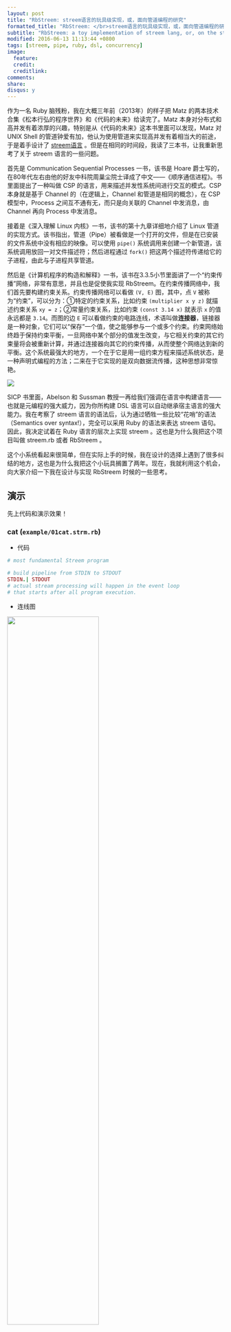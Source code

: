 ```yaml
---
layout: post
title: "RbStreem: streem语言的玩具级实现，或，面向管道编程的研究"
formatted_title: "RbStreem: </br>streem语言的玩具级实现，或，面向管道编程的研究"
subtitle: "RbStreem: a toy implementation of streem lang, or, on the study of so-called pipe-oriented programming"
modified: 2016-06-13 11:13:44 +0800
tags: [streem, pipe, ruby, dsl, concurrency]
image:
  feature: 
  credit: 
  creditlink: 
comments: 
share: 
disqus: y
---
```


作为一名 Ruby 脑残粉，我在大概三年前（2013年）的样子把 Matz 的两本技术合集《松本行弘的程序世界》和《代码的未来》给读完了。Matz 本身对分布式和高并发有着浓厚的兴趣，特别是从《代码的未来》这本书里面可以发现，Matz 对 UNIX Shell 的管道钟爱有加，他认为使用管道来实现高并发有着相当大的前途，于是着手设计了 [streem语言](https://github.com/matz/streem) 。但是在相同的时间段，我读了三本书，让我重新思考了关于 streem 语言的一些问题。

首先是 Communication Sequential Processes 一书，该书是 Hoare 爵士写的，在80年代左右由他的好友中科院周巢尘院士译成了中文——《顺序通信进程》。书里面提出了一种叫做 CSP 的语言，用来描述并发性系统间进行交互的模式。CSP 本身就是基于 Channel 的（在逻辑上，Channel 和管道是相同的概念），在 CSP 模型中，Process 之间互不通有无，而只是向关联的 Channel 中发消息，由 Channel 再向 Process 中发消息。

接着是《深入理解 Linux 内核》一书，该书的第十九章详细地介绍了 Linux 管道的实现方式。该书指出，管道（Pipe）被看做是一个打开的文件，但是在已安装的文件系统中没有相应的映像。可以使用 `pipe()` 系统调用来创建一个新管道，该系统调用放回一对文件描述符；然后进程通过 `fork()` 把这两个描述符传递给它的子进程，由此与子进程共享管道。

然后是《计算机程序的构造和解释》一书，该书在3.3.5小节里面讲了一个“约束传播”网络，非常有意思，并且也是促使我实现 RbStreem。在约束传播网络中，我们首先要构建约束关系。约束传播网络可以看做 `(V, E)` 图，其中，点 `V` 被称为“约束”，可以分为：①特定的约束关系，比如约束 `(multiplier x y z)` 就描述约束关系 `xy = z`；②常量约束关系，比如约束 `(const 3.14 x)` 就表示 `x` 的值永远都是 `3.14`。而图的边 `E` 可以看做约束的电路连线，术语叫做**连接器**，链接器是一种对象，它们可以“保存”一个值，使之能够参与一个或多个约束。约束网络始终趋于保持约束平衡，一旦网络中某个部分的值发生改变，与它相关约束的其它约束量将会被重新计算，并通过连接器向其它的约束传播，从而使整个网络达到新的平衡。这个系统最强大的地方，一个在于它是用一组约束方程来描述系统状态，是一种声明式编程的方法；二来在于它实现的是双向数据流传播，这种思想非常惊艳。

![](/images/post/constrain-propagatioin.png)

SICP 书里面，Abelson 和 Sussman 教授一再给我们强调在语言中构建语言——也就是元编程的强大威力，因为你所构建 DSL 语言可以自动继承宿主语言的强大能力。我在考察了 streem 语言的语法后，认为通过牺牲一些比较“花哨”的语法（Semantics over syntax!），完全可以采用 Ruby 的语法来表达 streem 语句。因此，我决定试着在 Ruby 语言的层次上实现 streem 。这也是为什么我把这个项目叫做 streem.rb 或者 RbStreem 。

这个小系统看起来很简单，但在实际上手的时候，我在设计的选择上遇到了很多纠结的地方，这也是为什么我把这个小玩具搁置了两年。现在，我就利用这个机会，向大家介绍一下我在设计与实现 RbStreem 时候的一些思考。

## 演示

先上代码和演示效果！

### cat (`example/01cat.strm.rb`)

+ 代码

```ruby
# most fundamental Streem program

# build pipeline from STDIN to STDOUT
STDIN.| STDOUT
# actual stream processing will happen in the event loop
# that starts after all program execution.
```

+ 连线图

<img src="/images/post/streem-01-cat.png" alt="" class="display" style="width: 65%;">

+ 运行效果

注意，这里为了区分输入和输出，我修改了一下源码。运行效果中白色的字符串是标准输入，而红色的字符串是标准输出。

<img src="/images/post/streem-cat-test.png" alt="" class="has-shadow img-margin display" style="width: 80%;">

### grep (`example/11grep.strm.rb`)

这个例子演示的是 RbStreem 脚本在搜索一个特定目录下所有的 Ruby 脚本文件是否包含某个特别的字符。如果找到，则输出该行，并加亮该字符串。这个代码是原 streem 范例中没有的演示代码，不过本例也能演示出 RbStreem 中比较有意思的地方。

+ 代码

```ruby
def lineno_counter(filename)
  lineno = 0
  Component(-> str do
    lineno += 1
    "[#{filename}:#{lineno}] #{str}"
  end)
end

def find(pattern, color)
  Component(-> str do
    if str.gsub!(pattern) {|match| match.send(color)}
      str
    else
      skip
    end
  end)
end

cached = {chomps: chomps, find: find(strm_arg[0], :red)}

Dir.glob("./**/*.rb") do |filename|
  line_io(filename).
    | cached[:chomps].
    | lineno_counter(filename).
    | cached[:find].
    | STDOUT
end
```

+ 连线图

<img src="/images/post/streem-11-grep.png" alt="" class="display" style="width: 100%;">

+ 运行效果

<img src="/images/post/streem-grep-test.png" alt="" class="has-shadow img-margin display" style="width: 100%;">

## Agent：运算实体

首先要介绍 RbStreem 的一些基本概念。第一个是 Agent ，Agent 是一个运算实体，表征一个具体的运算。

在目前的版本中，只要实现了 `call`、`producer?`、`ready?`、`dead?` 这四个方法的对象，都可以看做 Agent 。但是常用的 Agent 还是 Proc 或 lambda 对象（lambda 是一种特殊的 Proc 对象）。Agent 要求实现的四个方法的意义与解释如下：

+ `call` 是一个一元函数，Component 被调度时，会从可用 Pipe 中取得一个数据，作为参数调用与之关联的 Agent 的 `call` 方法来实际执行计算。
+ `producer?` 谓词用于向系统说明该 Agent 是否一定需要一个参数来执行 `call` 方法。有一些计算并不依赖于输入，每次对其调度即可产生一个值，例如虽然 lambda 表达式 `-> _ { 3 }` 需要一个参数，但它的产生的计算结果是一个常值，因此无需等待输入 Pipe 的数据就绪。但是如果 `producer?` 谓词求值为 `false` ，这就意味着，Component 需要输入管道有可用数据时，才能触发与之关联 Agent 的 `call` 方法。
+ `ready?` 谓词用于返回 Agent 是否已就绪，从而可以调用 `call` 方法。
+ `dead?` 谓词用于判断 Agent 是否已经停机，从而可以从系统中移除。 

## Component：Agent的运行实体

第二个要明确的概念是 Component 。Component 根据一个 Agent 进行初始化，可以认为 Component 是 Agent 的一个封装。

Agent 描述了“需要执行什么样的计算”，而 Component 则描述了“计算所需资源如何取得”以及“计算结果放至何处”。这是因为 Component 可以通过 Pipe 与其它 Component 相连，并通过该 Pipe 进行单向数据通信。一个 Component 可以有多个输入和输出 Pipe 。

从这个角度来说，Component 更像操作系统中的“进程”，与其关联的输入、输出 Pipe 可以类比为进程所打开的文件描述符。而 Agent 更像是一个“程序”，或者说一个“算法”。或者可以认为 Component 是一个动态的观点，而 Agent 是一个静态的观点（由于我们是直接在 Ruby 之上构建的 RbStreem ，因此 Agent 不单依靠 Component 获得资源，其本身也可以通过其它途径获得资源，因此我们需要指出的是这种看法并不是绝对的）。

虽然说 Component 更像是一个“进程”，但 RbStreem 并没有限制 Component 的实现方式，并且我现在也有意尝试提供 Component 的不同实现，以提供更灵活的调度。另外，类比存在于进程之中的线程，Component 内部是否需要更细粒度的调度单位，这也是 RbStreem 思考的一个问题。与 Agent 类似，RbStreem 要求 Component 实现`ready?`、`blocked?`、`dead?` 三个谓词来描述运行状态，用以辅助调度。目前版本是按照操作系统设计的思路来实现的，目前看来或许过于冗余，在未来的版本中，Component 和 Agent 可能有更精简的状态谓词。对这三个有关状态的谓词，解释如下：

+ `ready?` 谓词用于描述 Component 是否已就绪，如果 Component 的状态为 `ready` ，那么它将有机会被调度器选中，并执行其 `run` 方法。其判断算法可以描述为：
    1. 如果关联的 Agent 没有就绪，那么该 Component 必然不会就绪。
    2. 如果该 Component 没有跟任何输入 Pipe 但是关联的 Agent 是一个 `producer`。那么这就意味着我们不需要任何来自于输入 Pipe 的数据，故该 Component 就绪。
    3. 否则的话看输入 Pipe 中是否有可用数据。
+ `blocked?` 谓词在目前的版本中并没有实际的用途，只是一种对操作系统中进程状态设计的模仿。
+ `dead?` 谓词用于描述 Component 是否已经无法再次被调度，如果调度程序发现 Component 的状态为 `dead` ，则将其移出调度队列。其判定算法可以描述为：
    1. 如果关联的 Agent 处于 `dead` 状态，那么该 Component 也处于 `dead` 状态。
    2. 如果关联的 Agent 不是 `producer`，并且 Component 没有与任何输入 Pipe 相连，这就意味着该 Component 没有办法获得执行 Agent 所需的资源，那么此时该 Component 也应该处于 `dead` 状态。
    
当 Component 被调度器选中，则 `run` 方法被出发，该方法的运行流程如下：

1. 从就绪的输入 Pipe 中随机选取一个 `read_pipe` 。需要注意的是，由于就绪队列可能为空，因此 `read_pipe` 可能为 `nil` 。
2. 如果 `read_pipe` 不为 `nil` ，那么就获取该 `pipe` 的 `flow_tag`。
3. 如果 `read_pipe` 不为 `nil` ，那么就从该 Pipe 中读出一个值 `input`。
4. 用调用 `@agent.call(input)` ，取得结果 `result` 。
5. 如果 `result` 不是一个 `SkipClass` ，那么就将结果广播给所有具有 `flow_tag` 标签的输出 Pipe 。如果 `flow_tag` 为 `nil` ，则广播给所有输出 Pipe 。 

关于 Component 的调度（算法）问题，我们在后面的章节中会详细讨论。

## Pipe：通信管道

第三个要明确的概念是 Pipe ，它是在 RbStreem 层面 Component 之间进行数据通信的唯一方式。

### 关于 Pipe 的连接问题

说到 Pipe 的连接问题，不得不说 Connectable 模块。Connectable 模块实现了 `|` 方法，如果对象所在的类引入了该模块，那么就可以使用 `|` 方法与其它引入了此模块的类的实例相连，`|` 返回一个用于表示连接情况的 Pipe 对象。由于 Ruby 中 `|` 是按位或操作符，不能够被对象的某一特定方法覆盖，因此我们就只能委屈求全的使用 `.|` 来调用 `|` 方法来实现对象间的连接了。在目前的设计中，只有 Pipe 和 Component 类继承了该模块，但是两个 Pipe 间相连是不合法的。理论上来说，只有 Component 之间直接相连才是合法的，但允许 Component 和 Pipe 相连，可以实现一些更复杂的情况，例如完整的数据流。考虑下面的代码：

```ruby
cached = {stringfy: stringfy, seq_100: seq(100)}

cached[:seq_100].| Component(-> x {x.even? ? skip : x}).| cached[:stringfy].| red.| STDOUT
cached[:seq_100].| Component(-> y {y.odd? ? skip : y}).| cached[:stringfy].| blue.| STDOUT
```

如果将这段代码可视化一下，它将是像这样的流程图：

![](/images/post/streem-flow-sample.png)

显然，整个图中有两条分离的数据流（红、蓝）。然而两条数据流又共享同一个 Component（`cached[:stringfy]`），因此 RbStreem 必须能够让 Component 知道，其输入来自于哪条数据流，计算结果应该送入哪条数据流。所以在实现 RbStreem 的时候，我的想法是这样的：

1. 两个 Component 对象间调用调用 `|` 方法，先为这两个 Component 新建一个用于通信的 Pipe 。并为这个 Pipe 分配一个唯一的名字和流标记（`flow_tag`）。名字用来唯一标识一个 Pipe ，流标记用于识别哪些 Pipe 属于同一数据流。
2. 语句 `a.| b.| c` 表示在 `a`、`b`、`c` 之间建立一条数据流，而求值过程是右结合的，也就是说，原语句等价于 `a.| (b.| c)` 。假设 `b`、`c` 之间建立的 Pipe 记作 `p`，那么 RbStreem 求值语句 `a.| p` 的正确行为就应该是：①从 `p` 中取出数据源 `b`，②将 `a` 和 `b` 用新的 Pipe 关联起来，③ 新建的 Pipe 需要继承 `p` 的 `flow_tag` ，因为这两个管道属于同一条数据流。
3. Pipe 对象和 Component 对象相连，即形如 `p.| a` 这样的调用与上一条同理。只不过需要从 `p` 中取出数据的接受者与 Component 对象 `a` 相连。
3. 两条 Pipe 不能直接相连，一来是这种行为并不合理，再者，两条 Pipe 可能属于两条不同的数据流，贸然将其连接起来可能会引起混乱。

所以现在 `RbStreem::Connectable#|` 方法的代码实现就有点 tricky ：

```ruby
module RbStreem
  module Connectable
    def |(other)
      check_connection_target_type(other)

      target = other.connection_target
      source = self.connection_source

      flow_tag = if other.is_a? pipe
                   other.flow_tag
                 elsif self.is_a? pipe
                   self.flow_tag
                 else
                   Pipe.generate_flow_tag
                 end

      Pipe.new(source, target, flow_tag)
    end
  end
end
```

`Connectable` 要求引入了该模块的对象必须实现 `check_connection_target_type`、`connection_source`、`connection_target` 三个方法。其中 `check_connection_target_type` 用于检测两个对象的连接是否合法（比如我们不允许两个 Pipe 对象相连）。`connection_source` 表示当该对象作为 `|` 方法的 LHS （左手方对象）时应该参与相连的对象，例如求值语句 `p.| a` 时，Pipe 对象 `p` 作为 LHS，实际参与连接的应该是 `p` 所的数据消费者一方，由该对象与 Component 对象 `a` 相连。同理，`connection_target` 表示当该对象作为 `|` 方法的 RHS （右手方对象）时应该参与相连的对象。

### Pipe 的实际作用

说完了 Pipe 的连接问题，我们再来聊聊 Pipe 的实际作用。其实 Pipe 的很多工作发生在对象的实例化阶段，直接上代码：

```ruby
    def initialize(src, dest, flow_tag=nil)
      @name = self.class.generate_pipe_name
      @queue = []
      @source = src
      @target = dest
      @flow_tag = flow_tag || self.class.generate_flow_tag
      @producer.add_write_pipe(self)
      @customer.add_read_pipe(self)
    end
```

Pipe 对象本质上是对 Array 的一个封装，其内部的实例变量 `@queue` 作为数据队列用来暂存从 Component 传来的数据。`puts` 方法可以向 Pipe 中写入一个数据，反之，`gets` 方法可以从中读取出一个数据。Pipe 对象处于就绪状态，当且仅当其实例变量 `@queue` 不为空。

Pipe 类里面定义了一个叫做 `broken?` 的谓词比较值得玩味。Pipe 对象是否是“坏掉的”，有一下几个判定准侧：

1. 如果其目标 `target` 无效（为 `nil` 或者 `dead`），那么 Pipe 就是坏掉的。
2. 如果其目标 `target` 一切正常，但 `source` 无效，并且内部的数据缓存 `@queue` 是空的，那么 Pipe 就是坏掉的。

## Component 的运行调度

要理解 RbStreem 的调度，那么有几个细节需要交代清楚：

1. `RbStreem::Component` 类里面有一个叫做 `@@task` 的实例变量，用于存放所有待调度的 Component。
2. 每一个 `Component` 对象在实例化的最后一步，会把自己加入到 `@@task` 队列中。
3. 不需要在 RbStreem 脚本文件中显示地请求系统开始调度。RbStreem 注册了 `at_exit` 函数钩子，在加载完所有 RbStreem 脚本、连接关系建立完毕后，自动触发 `RbStreem::Component.start_schedule` 。
4. 目前的调度算法是一个随机化算法，每次随机选出一定就绪的 Component ，让他们依次执行 `run` 方法。
5. 调度是非抢占式的，这也就意味着需要 Component 主动从运行流中退出，这样也意味着 `run` 方法不能耗时过长，更不能陷入死循环。
